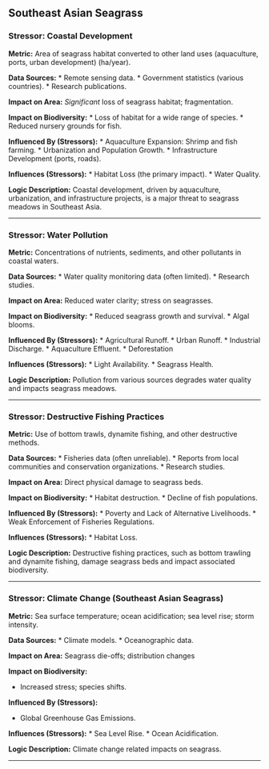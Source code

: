 ## Southeast Asian Seagrass

### Stressor: Coastal Development

**Metric:** Area of seagrass habitat converted to other land uses (aquaculture, ports, urban development) (ha/year).

**Data Sources:**
    *   Remote sensing data.
    *   Government statistics (various countries).
    *   Research publications.

**Impact on Area:** *Significant* loss of seagrass habitat; fragmentation.

**Impact on Biodiversity:**
    *   Loss of habitat for a wide range of species.
    *   Reduced nursery grounds for fish.

**Influenced By (Stressors):**
    *   Aquaculture Expansion: Shrimp and fish farming.
    *   Urbanization and Population Growth.
    *   Infrastructure Development (ports, roads).

**Influences (Stressors):**
    *   Habitat Loss (the primary impact).
    *   Water Quality.

**Logic Description:** Coastal development, driven by aquaculture, urbanization, and infrastructure projects, is a major threat to seagrass meadows in Southeast Asia.

---

### Stressor: Water Pollution

**Metric:** Concentrations of nutrients, sediments, and other pollutants in coastal waters.

**Data Sources:**
    *   Water quality monitoring data (often limited).
    *   Research studies.

**Impact on Area:** Reduced water clarity; stress on seagrasses.

**Impact on Biodiversity:**
    *   Reduced seagrass growth and survival.
    *   Algal blooms.

**Influenced By (Stressors):**
    *   Agricultural Runoff.
    *   Urban Runoff.
    *   Industrial Discharge.
    *   Aquaculture Effluent.
    * Deforestation

**Influences (Stressors):**
    *   Light Availability.
    *   Seagrass Health.

**Logic Description:** Pollution from various sources degrades water quality and impacts seagrass meadows.

---

### Stressor: Destructive Fishing Practices

**Metric:** Use of bottom trawls, dynamite fishing, and other destructive methods.

**Data Sources:**
    *   Fisheries data (often unreliable).
    *   Reports from local communities and conservation organizations.
    *   Research studies.

**Impact on Area:** Direct physical damage to seagrass beds.

**Impact on Biodiversity:**
    *   Habitat destruction.
    *   Decline of fish populations.

**Influenced By (Stressors):**
    *   Poverty and Lack of Alternative Livelihoods.
    *   Weak Enforcement of Fisheries Regulations.

**Influences (Stressors):**
    *   Habitat Loss.

**Logic Description:** Destructive fishing practices, such as bottom trawling and dynamite fishing, damage seagrass beds and impact associated biodiversity.

---
### Stressor: Climate Change (Southeast Asian Seagrass)

**Metric:** Sea surface temperature; ocean acidification; sea level rise; storm intensity.

**Data Sources:**
    *   Climate models.
        * Oceanographic data.

**Impact on Area:** Seagrass die-offs; distribution changes

**Impact on Biodiversity:**
* Increased stress; species shifts.

**Influenced By (Stressors):**
*   Global Greenhouse Gas Emissions.

**Influences (Stressors):**
    *   Sea Level Rise.
    *   Ocean Acidification.

**Logic Description:** Climate change related impacts on seagrass.

---
